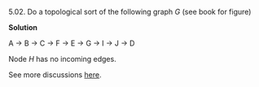 5.02.  Do a topological sort of the following graph *G* (see book for figure)

**Solution**

A -> B -> C -> F -> E -> G -> I -> J -> D 

Node *H* has no incoming edges. 

See more discussions [here](http://www.algorithm.cs.sunysb.edu/algowiki/index.php/TADM2E_5.2).